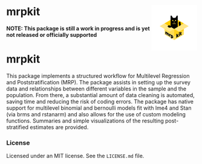 # mrpkit <img src='man/figures/logo.png' align="right" height="120" />

**NOTE: This package is still a work in progress and is yet not released or officially supported**

# mrpkit

This package implements a structured workflow for Multilevel Regression and Poststratification (MRP). The package assists in setting up the survey data and relationships between different variables in the sample and the population. From there, a substantial amount of data cleaning is automated, saving time and reducing the risk of coding errors. The package has native support for multilevel binomial and bernoulli models fit with lme4 and Stan (via brms and rstanarm) and also allows for the use of custom modeling functions. Summaries and simple visualizations of the resulting post-stratified estimates are provided.

### License 

Licensed under an MIT license. See the `LICENSE.md` file.
